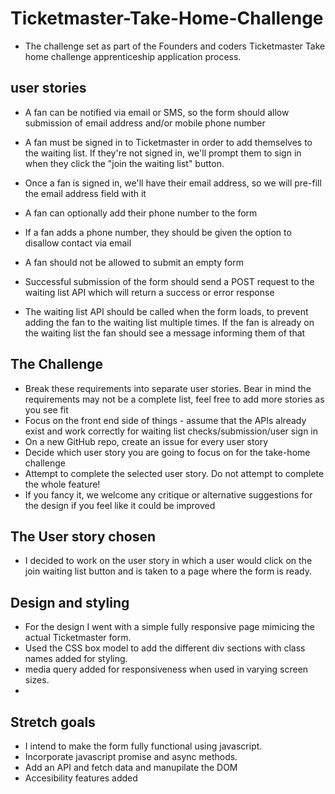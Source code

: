 # Ticketmaster-Take-Home-Challenge

- The challenge set as part of the Founders and coders Ticketmaster Take home challenge apprenticeship application process. 


 ## user stories
  
- A fan can be notified via email or SMS, so the form should allow submission of email address and/or mobile phone number

- A fan must be signed in to Ticketmaster in order to add themselves to the waiting list. If they're not signed in, we'll prompt them to sign in when they click the "join the waiting list" button.

- Once a fan is signed in, we'll have their email address, so we will pre-fill the email address field with it

- A fan can optionally add their phone number to the form

- If a fan adds a phone number, they should be given the option to disallow contact via email
- A fan should not be allowed to submit an empty form

- Successful submission of the form should send a POST request to the waiting list API which will return a success or error response

- The waiting list API should be called when the form loads, to prevent adding the fan to the waiting list multiple times. If the fan is already on the waiting list the fan should see a message informing them of that

## The Challenge

- Break these requirements into separate user stories. Bear in mind the requirements may not be a complete list, feel free to add more stories as you see fit
- Focus on the front end side of things - assume that the APIs already exist and work correctly for waiting list checks/submission/user sign in
- On a new GitHub repo, create an issue for every user story
- Decide which user story you are going to focus on for the take-home challenge
- Attempt to complete the selected user story. Do not attempt to complete the whole feature!
- If you fancy it, we welcome any critique or alternative suggestions for the design if you feel like it could be improved

## The User story chosen

- I decided to work on the user story in which a user would click on the join waiting list button and is taken to a page where the form is ready.

## Design and styling 

- For the design I went with a simple fully responsive page mimicing the actual Ticketmaster form.
- Used the CSS box model to add the different div sections with class names added for styling. 
- media query added for responsiveness when used in varying screen sizes.
-

## Stretch goals

- I intend to make the form fully functional using javascript.
- Incorporate javascript promise and async methods.
- Add an API and fetch data and manupilate the DOM 
- Accesibility features added 



